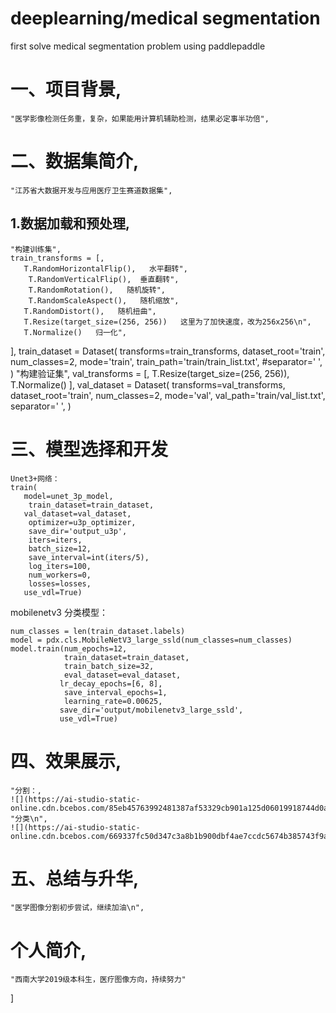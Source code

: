# deeplearning/medical segmentation

first solve medical segmentation problem using paddlepaddle


   # 一、项目背景,
    "医学影像检测任务重，复杂，如果能用计算机辅助检测，结果必定事半功倍",
   
   # 二、数据集简介,
    
    "江苏省大数据开发与应用医疗卫生赛道数据集",
   
   ## 1.数据加载和预处理,
    
    "构建训练集",
    train_transforms = [,
       T.RandomHorizontalFlip(),   水平翻转",
        T.RandomVerticalFlip(),  垂直翻转",
        T.RandomRotation(),   随机旋转",
        T.RandomScaleAspect(),   随机缩放",
       T.RandomDistort(),   随机扭曲",
       T.Resize(target_size=(256, 256))   这里为了加快速度，改为256x256\n",
       T.Normalize()   归一化",
   ],
    train_dataset = Dataset(
        transforms=train_transforms,
     dataset_root='train',
        num_classes=2,
        mode='train',
        train_path='train/train_list.txt',
       #separator=' ',
    )
    "构建验证集",
    val_transforms = [,
       T.Resize(target_size=(256, 256)),
        T.Normalize()
    ],
    val_dataset = Dataset(
        transforms=val_transforms,
        dataset_root='train',
        num_classes=2,
        mode='val',
        val_path='train/val_list.txt',
        separator=' ',
    )
    
    
   # 三、模型选择和开发
    
    Unet3+网络：
    train(
       model=unet_3p_model,
        train_dataset=train_dataset,
       val_dataset=val_dataset,
        optimizer=u3p_optimizer,
        save_dir='output_u3p',
        iters=iters,
        batch_size=12,
        save_interval=int(iters/5),
        log_iters=100,
        num_workers=0,
        losses=losses,
       use_vdl=True)
    
   mobilenetv3 分类模型：
    
    num_classes = len(train_dataset.labels)
    model = pdx.cls.MobileNetV3_large_ssld(num_classes=num_classes)
    model.train(num_epochs=12,
                train_dataset=train_dataset,
                train_batch_size=32,
                eval_dataset=eval_dataset,
               lr_decay_epochs=[6, 8],
                save_interval_epochs=1,
                learning_rate=0.00625,
               save_dir='output/mobilenetv3_large_ssld',
               use_vdl=True)
    
   # 四、效果展示,
    "分割：,
    ![](https://ai-studio-static-online.cdn.bcebos.com/85eb45763992481387af53329cb901a125d06019918744d0a8c9e086dfd0023b),
    "分类\n",
    ![](https://ai-studio-static-online.cdn.bcebos.com/669337fc50d347c3a8b1b900dbf4ae7ccdc5674b385743f9a299d7a4ce86cffb),
    
    
   # 五、总结与升华,
    
    "医学图像分割初步尝试，继续加油\n",
    
   # 个人简介,
    
    "西南大学2019级本科生，医疗图像方向，持续努力"
   ]
